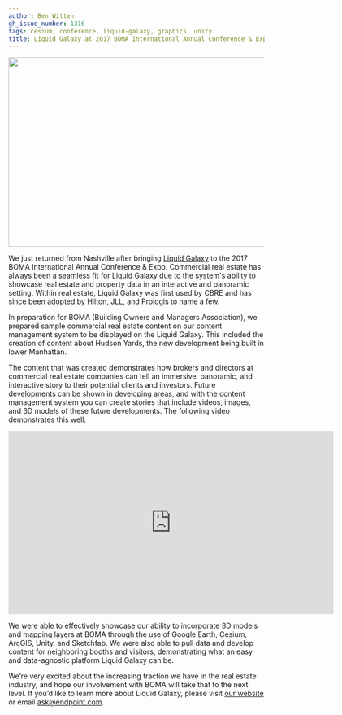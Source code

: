 ```yaml
---
author: Ben Witten
gh_issue_number: 1316
tags: cesium, conference, liquid-galaxy, graphics, unity
title: Liquid Galaxy at 2017 BOMA International Annual Conference & Expo
---
```


<a href="/blog/2017/07/03/liquid-galaxy-at-2017-boma/image-0-big.png" imageanchor="1"><img border="0" data-original-height="792" data-original-width="1364" height="372" src="/blog/2017/07/03/liquid-galaxy-at-2017-boma/image-0.png" width="640"/></a>

We just returned from Nashville after bringing [Liquid Galaxy](https://liquidgalaxy.endpoint.com/) to the 2017 BOMA International Annual Conference & Expo. Commercial real estate has always been a seamless fit for Liquid Galaxy due to the system's ability to showcase real estate and property data in an interactive and panoramic setting.  Within real estate, Liquid Galaxy was first used by CBRE and has since been adopted by Hilton, JLL, and Prologis to name a few.

In preparation for BOMA (Building Owners and Managers Association), we prepared sample commercial real estate content on our content management system to be displayed on the Liquid Galaxy. This included the creation of content about Hudson Yards, the new development being built in lower Manhattan.

The content that was created demonstrates how brokers and directors at commercial real estate companies can tell an immersive, panoramic, and interactive story to their potential clients and investors. Future developments can be shown in developing areas, and with the content management system you can create stories that include videos, images, and 3D models of these future developments. The following video demonstrates this well:

<iframe allowfullscreen="" frameborder="0" height="360" src="https://www.youtube.com/embed/OGlDv1NHD7A" width="640"></iframe>

We were able to effectively showcase our ability to incorporate 3D models and mapping layers at BOMA through the use of Google Earth, Cesium, ArcGIS, Unity, and Sketchfab. We were also able to pull data and develop content for neighboring booths and visitors, demonstrating what an easy and data-agnostic platform Liquid Galaxy can be.

We’re very excited about the increasing traction we have in the real estate industry, and hope our involvement with BOMA will take that to the next level. If you’d like to learn more about Liquid Galaxy, please visit [our website](https://liquidgalaxy.endpoint.com/) or email [ask@endpoint.com](mailto:ask@endpoint.com).
